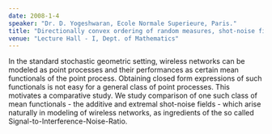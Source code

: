 ```yaml
---
date: 2008-1-4
speaker: "Dr. D. Yogeshwaran, Ecole Normale Superieure, Paris."
title: "Directionally convex ordering of random measures, shot-noise fields and some applications to wireless networks."
venue: "Lecture Hall - I, Dept. of Mathematics"
---
```

In the standard stochastic geometric setting, wireless networks can be 
modeled as point processes and their performances as certain mean functionals 
of the point process. Obtaining closed form expressions of such functionals is 
not easy for a general class of point processes. This motivates a comparative 
study. We study comparison of one such class of mean functionals - the additive 
and extremal shot-noise fields - which arise naturally in modeling of wireless 
networks, as ingredients of the so called Signal-to-Interference-Noise-Ratio.
